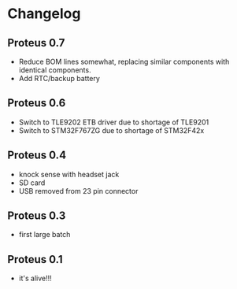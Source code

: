 # Changelog

## Proteus 0.7
 - Reduce BOM lines somewhat, replacing similar components with identical components.
 - Add RTC/backup battery

## Proteus 0.6
 - Switch to TLE9202 ETB driver due to shortage of TLE9201
 - Switch to STM32F767ZG due to shortage of STM32F42x

## Proteus 0.4
 - knock sense with headset jack
 - SD card
 - USB removed from 23 pin connector

## Proteus 0.3
 - first large batch

## Proteus 0.1
 - it's alive!!!

